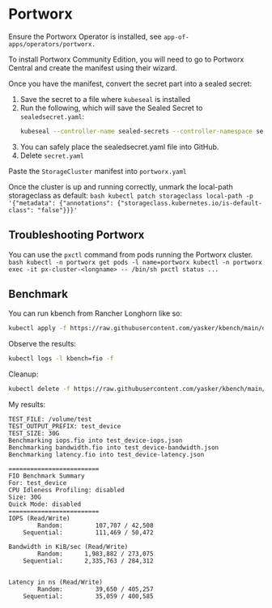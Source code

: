 # Portworx
Ensure the Portworx Operator is installed, see `app-of-apps/operators/portworx.`

To install Portworx Community Edition, you will need to go to Portworx Central and create the manifest using their wizard.

Once you have the manifest, convert the secret part into a sealed secret:
1. Save the secret to a file where `kubeseal` is installed
2. Run the following, which will save the Sealed Secret to `sealedsecret.yaml`:
    ```bash
    kubeseal --controller-name sealed-secrets --controller-namespace sealed-secrets kubeseal -f secret.yaml -w sealedsecret.yaml
    ```
3. You can safely place the sealedsecret.yaml file into GitHub.
4. Delete `secret.yaml`

Paste the `StorageCluster` manifest into `portworx.yaml`

Once the cluster is up and running correctly, unmark the local-path storageclass as default:
    ```bash
    kubectl patch storageclass local-path -p '{"metadata": {"annotations": {"storageclass.kubernetes.io/is-default-class": "false"}}}'
    ```

## Troubleshooting Portworx
You can use the `pxctl` command from pods running the Portworx cluster.
    ```bash
    kubectl -n portworx get pods -l name=portworx
    kubectl -n portworx exec -it px-cluster-<longname> -- /bin/sh
    pxctl status
    ...
    ```

## Benchmark
You can run kbench from Rancher Longhorn like so:
```bash
kubectl apply -f https://raw.githubusercontent.com/yasker/kbench/main/deploy/fio.yaml
```

Observe the results: 
```bash
kubectl logs -l kbench=fio -f
```

Cleanup:
```bash
kubectl delete -f https://raw.githubusercontent.com/yasker/kbench/main/deploy/fio.yaml
```

My results:
```
TEST_FILE: /volume/test
TEST_OUTPUT_PREFIX: test_device
TEST_SIZE: 30G
Benchmarking iops.fio into test_device-iops.json
Benchmarking bandwidth.fio into test_device-bandwidth.json
Benchmarking latency.fio into test_device-latency.json

=========================
FIO Benchmark Summary
For: test_device
CPU Idleness Profiling: disabled
Size: 30G
Quick Mode: disabled
=========================
IOPS (Read/Write)
        Random:         107,707 / 42,508
    Sequential:         111,469 / 50,472

Bandwidth in KiB/sec (Read/Write)
        Random:      1,983,882 / 273,075
    Sequential:      2,335,763 / 284,312


Latency in ns (Read/Write)
        Random:         39,650 / 405,257
    Sequential:         35,059 / 400,585
```